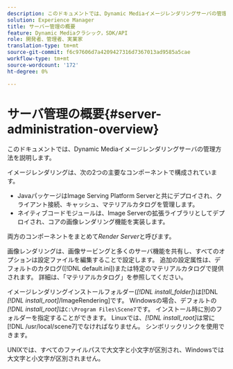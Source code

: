 ```yaml
---
description: このドキュメントでは、Dynamic Mediaイメージレンダリングサーバの管理方法を説明します。
solution: Experience Manager
title: サーバー管理の概要
feature: Dynamic Mediaクラシック，SDK/API
role: 開発者、管理者、実業家
translation-type: tm+mt
source-git-commit: f6c97606d7a4209427316d7367013ad9585a5cae
workflow-type: tm+mt
source-wordcount: '172'
ht-degree: 0%

---
```



# サーバ管理の概要{#server-administration-overview}

このドキュメントでは、Dynamic Mediaイメージレンダリングサーバの管理方法を説明します。

イメージレンダリングは、次の2つの主要なコンポーネントで構成されています。

* JavaパッケージはImage Serving Platform Serverと共にデプロイされ、クライアント接続、キャッシュ、マテリアルカタログを管理します。
* ネイティブコードモジュールは、Image Serverの拡張ライブラリとしてデプロイされ、コアの画像レンダリング機能を実装します。

両方のコンポーネントをまとめて&#x200B;*Render Server*&#x200B;と呼びます。

画像レンダリングは、画像サービングと多くのサーバ機能を共有し、すべてのオプションは設定ファイルを編集することで設定します。 追加の設定属性は、デフォルトのカタログ([!DNL default.ini])または特定のマテリアルカタログで提供されます。 詳細は、「マテリアルカタログ」を参照してください。

イメージレンダリングインストールフォルダー(*[!DNL install_folder]*)は[!DNL *[!DNL install_root]*/ImageRendering]です。 Windowsの場合、デフォルトの&#x200B;*[!DNL install_root]*&#x200B;は`C:\Program Files\Scene7`です。 インストール時に別のフォルダーを指定することができます。 Linuxでは、*[!DNL install_root]*&#x200B;は常に[!DNL /usr/local/scene7]でなければなりません。 シンボリックリンクを使用できます。

UNIXでは、すべてのファイルパスで大文字と小文字が区別され、Windowsでは大文字と小文字が区別されません。

